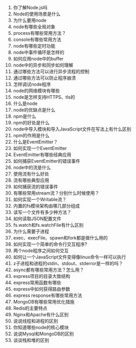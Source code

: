 1. 你了解Node.js吗
2. Node的使用场景是什么
3. 为什么要用node
4. node有哪些全局对象
5. process有哪些常用方法？
6. console有哪些常用方法
7. node有哪些定时功能
8. node中事件循环是怎样的
9. 如何应用node中的buffer
10. node中的异步和同步如何理解
11. 通过哪些方法可以进行异步流程的控制
12. 通过哪些方法可以防止程序崩溃
13. 怎样调试node程序
14. node的网络模块有哪些
15. node是怎样支持HTTPS、tls的
16. 什么是node
17. node的优缺点是什么
18. npm是什么
19. npm的好处是什么
20. node中导入模块和导入JavaScript文件在写法上有什么区别
21. npm的作用是什么
22. 什么是EventEmitter？
23. 如何实现一个EventEmitter
24. EventEmitter有哪些经典应用
25. 如何捕获EventEmitter的错误事件
26. node中的流是什么
27. 使用流有什么好处
28. 流有哪些典型应用
29. 如何捕获流的错误事件
30. 有哪些常用stream流？分别什么时候使用？
31. 如何实现一个Writable流？
32. 内置的fs模块架构由哪几部分组成
33. 读写一个文件有多少种方法？
34. 如何读取JSON配置文件
35. fs.watch和fs.watchFile有什么区别
36. 为什么需要子进程
37. exec、execFile、spawn和fork都是做什么用的
38. 如何实现一个简单的命令行交互程序?
39. 两个node程序之间如何交互
40. 如何让一个JavaScript文件变得像linux命令一样可以执行
41. z子进程和进程的stdin、stdout、stderror是一样的吗？
42. async都有哪些常用方法？怎么用？
43. express项目的目录大致结构
44. express常用函数有哪些
45. express中如何获得路由参数
46. express response有哪些常用方法
47. MongoDB有哪些常用优化措施
48. Redis的主要特点
49. Nginx和Apache有什么区别
50. 说说线程和进程的区别
51. 你知道哪些node的核心模块
52. 说说Mysql和MongoDB的区别
53. 谈谈栈和堆的区别

